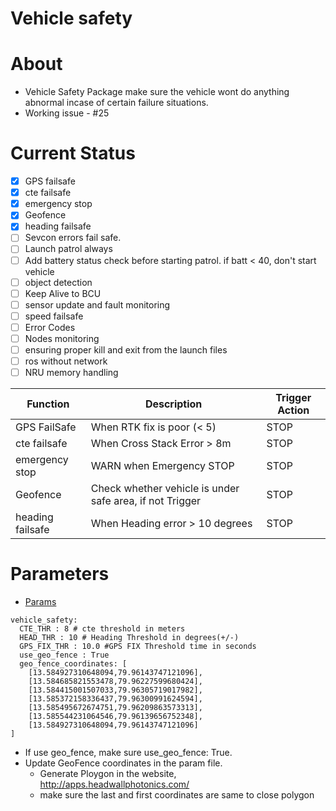 # Vehicle safety

# About

- Vehicle Safety Package make sure the vehicle wont do anything abnormal incase of certain failure situations.
- Working issue - #25

# Current Status

-  [x] GPS failsafe
-  [x] cte failsafe
-  [x] emergency stop
-  [x] Geofence
-  [x] heading failsafe
-  [ ] Sevcon errors fail safe.
-  [ ] Launch patrol always
-  [ ] Add battery status check before starting patrol. if batt < 40, don't start vehicle
-  [ ] object detection
-  [ ] Keep Alive to BCU
-  [ ] sensor update and fault monitoring
-  [ ] speed failsafe
-  [ ] Error Codes
-  [ ] Nodes monitoring
-  [ ] ensuring proper kill and exit from the launch files
-  [ ] ros without network
-  [ ] NRU memory handling

| Function  | Description | Trigger Action |
|---|---| --- |
| GPS FailSafe  | When RTK fix is poor (< 5) | STOP |
| cte failsafe |  When Cross Stack Error > 8m | STOP |
| emergency stop  |  WARN when Emergency STOP  | STOP |
| Geofence | Check whether vehicle is under safe area, if not Trigger  | STOP
| heading failsafe  | When Heading error > 10 degrees  | STOP |

# Parameters

- [Params](params/vehicle_safety_params.yaml)

```
vehicle_safety:
  CTE_THR : 8 # cte threshold in meters
  HEAD_THR : 10 # Heading Threshold in degrees(+/-)
  GPS_FIX_THR : 10.0 #GPS FIX Threshold time in seconds
  use_geo_fence : True
  geo_fence_coordinates: [
    [13.584927310648094,79.96143747121096],
    [13.584685821553478,79.96227599680424],
    [13.584415001507033,79.96305719017982],
    [13.585372158336437,79.96300991624594],
    [13.585495672674751,79.96209863573313],
    [13.585544231064546,79.96139656752348],
    [13.584927310648094,79.96143747121096]
]
```

- If use geo_fence, make sure use_geo_fence: True.
- Update GeoFence coordinates in the param file.
    - Generate Ploygon in the website, http://apps.headwallphotonics.com/
    - make sure the last and first coordinates are same to close polygon